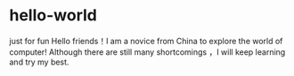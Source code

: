 # hello-world
just for fun
Hello friends！I am a novice from China to explore the world of computer!
Although there are still many shortcomings ，I will keep learning and try my best.
